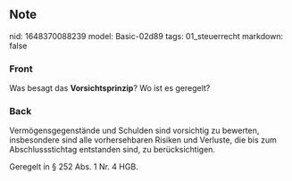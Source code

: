 ## Note
nid: 1648370088239
model: Basic-02d89
tags: 01_steuerrecht
markdown: false

### Front
Was besagt das <b>Vorsichtsprinzip</b>? Wo ist es geregelt?

### Back
Vermögensgegenstände und Schulden sind vorsichtig zu bewerten, insbesondere sind alle vorhersehbaren Risiken und Verluste, die bis zum Abschlussstichtag entstanden sind, zu berücksichtigen.

Geregelt in § 252 Abs. 1 Nr. 4 HGB.
